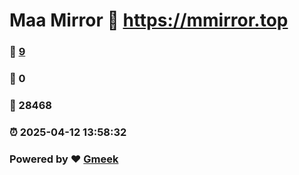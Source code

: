 # Maa Mirror :link: https://mmirror.top 
### :page_facing_up: [9](https://mmirror.top/tag.html) 
### :speech_balloon: 0 
### :hibiscus: 28468 
### :alarm_clock: 2025-04-12 13:58:32 
### Powered by :heart: [Gmeek](https://github.com/Meekdai/Gmeek)
